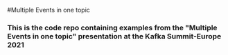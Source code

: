 #Multiple Events in one topic
### This is the code repo containing examples from the "Multiple Events in one topic" presentation at the Kafka Summit-Europe 2021